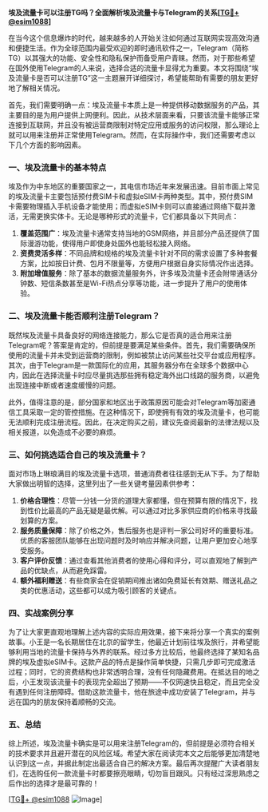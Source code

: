 **埃及流量卡可以注册TG吗？全面解析埃及流量卡与Telegram的关系[[TG💪+ @esim1088](https://t.me/s/esim1088)]**

在当今这个信息爆炸的时代，越来越多的人开始关注如何通过互联网实现高效沟通和便捷生活。作为全球范围内最受欢迎的即时通讯软件之一，Telegram（简称TG）以其强大的功能、安全性和隐私保护而备受用户青睐。然而，对于那些希望在国外使用Telegram的人来说，选择合适的流量卡显得尤为重要。本文将围绕“埃及流量卡是否可以注册TG”这一主题展开详细探讨，希望能帮助有需要的朋友更好地了解相关情况。

首先，我们需要明确一点：埃及流量卡本质上是一种提供移动数据服务的产品，其主要目的是为用户提供上网便利。因此，从技术层面来看，只要该流量卡能够正常连接到互联网，并且没有被运营商限制对特定应用或服务的访问权限，那么理论上就可以用来注册并正常使用Telegram。然而，在实际操作中，我们还需要考虑以下几个方面的影响因素。

### 一、埃及流量卡的基本特点

埃及作为中东地区的重要国家之一，其电信市场近年来发展迅速。目前市面上常见的埃及流量卡主要包括预付费SIM卡和虚拟eSIM卡两种类型。其中，预付费SIM卡需要物理插入手机设备才能使用；而虚拟eSIM卡则可以直接通过网络下载并激活，无需更换实体卡。无论是哪种形式的流量卡，它们都具备以下共同点：

1. **覆盖范围广**：埃及流量卡通常支持当地的GSM网络，并且部分产品还提供了国际漫游功能，使得用户即使身处国外也能轻松接入网络。
2. **资费灵活多样**：不同品牌和规格的埃及流量卡针对不同的需求设置了多种套餐方案，比如按日计费、包月不限量等，方便用户根据自身实际情况作出选择。
3. **附加增值服务**：除了基本的数据流量服务外，许多埃及流量卡还会附带通话分钟数、短信条数甚至是Wi-Fi热点分享等功能，进一步提升了用户的使用体验。

### 二、埃及流量卡能否顺利注册Telegram？

既然埃及流量卡具备良好的网络连接能力，那么它是否真的适合用来注册Telegram呢？答案是肯定的，但前提是要满足某些条件。首先，我们需要确保所使用的流量卡并未受到运营商的限制，例如被禁止访问某些社交平台或应用程序。其次，由于Telegram是一款国际化的应用，其服务器分布在全球多个数据中心内，因此在选择流量卡时应尽量挑选那些拥有稳定海外出口线路的服务商，以避免出现连接中断或者速度缓慢的问题。

此外，值得注意的是，部分国家和地区出于政策原因可能会对Telegram等加密通信工具采取一定的管控措施。在这种情况下，即使拥有有效的埃及流量卡，也可能无法顺利完成注册流程。因此，在决定购买之前，建议先查阅最新的法律法规以及相关报道，以免造成不必要的麻烦。

### 三、如何挑选适合自己的埃及流量卡？

面对市场上琳琅满目的埃及流量卡选项，普通消费者往往感到无从下手。为了帮助大家做出明智的选择，这里列出了一些关键考量因素供参考：

1. **价格合理性**：尽管一分钱一分货的道理大家都懂，但在预算有限的情况下，找到性价比最高的产品无疑是最优解。可以通过对比多家供应商的价格来寻找最划算的方案。
2. **服务质量保障**：除了价格之外，售后服务也是评判一家公司好坏的重要标准。优质的客服团队能够在出现问题时及时响应并解决问题，让用户更加安心地享受服务。
3. **客户评价反馈**：通过查看其他消费者的使用心得和评分，可以直观地了解到产品的优缺点，从而避免踩雷。
4. **额外福利赠送**：有些商家会在促销期间推出诸如免费延长有效期、赠送礼品之类的优惠活动，这些都可以成为吸引顾客的关键点。

### 四、实战案例分享

为了让大家更直观地理解上述内容的实际应用效果，接下来将分享一个真实的案例故事。小王是一名长期居住在北京的留学生，他最近计划前往埃及旅行，并希望能够利用当地的流量卡保持与外界的联系。经过多方比较后，他最终选择了某知名品牌的埃及虚拟eSIM卡。这款产品的特点是操作简单快捷，只需几步即可完成激活过程；同时，它的资费结构也非常透明合理，没有任何隐藏费用。在抵达目的地之后，小王发现该流量卡的表现完全超出了预期——不仅网速快且稳定，而且完全没有遇到任何注册障碍。借助这款流量卡，他在旅途中成功安装了Telegram，并与远在国内的朋友保持着顺畅的交流。

### 五、总结

综上所述，埃及流量卡确实是可以用来注册Telegram的，但前提是必须符合相关的技术要求并且避开潜在的风险区域。希望大家在阅读完本文之后能够更加清楚地认识到这一点，并据此制定出最适合自己的解决方案。最后再次提醒广大读者朋友们，在选购任何一款流量卡时都要擦亮眼睛，切勿盲目跟风。只有经过深思熟虑之后作出的选择才是最可靠的！

[[TG💪+ @esim1088](https://t.me/s/esim1088) ![Image](https://i.postimg.cc/4NQfJmqS/Snipaste-2025-05-13-00-14-12.png)]